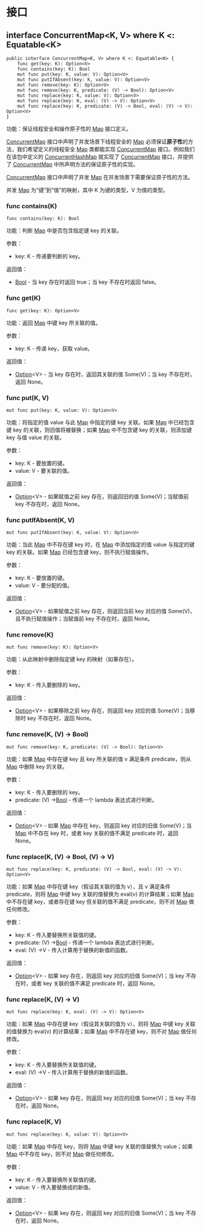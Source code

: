 # 接口

## interface ConcurrentMap\<K, V> where K <: Equatable\<K>

```cangjie
public interface ConcurrentMap<K, V> where K <: Equatable<K> {
    func get(key: K): Option<V>
    func contains(key: K): Bool
    mut func put(key: K, value: V): Option<V>
    mut func putIfAbsent(key: K, value: V): Option<V>
    mut func remove(key: K): Option<V>
    mut func remove(key: K, predicate: (V) -> Bool): Option<V>
    mut func replace(key: K, value: V): Option<V>
    mut func replace(key: K, eval: (V) -> V): Option<V>
    mut func replace(key: K, predicate: (V) -> Bool, eval: (V) -> V): Option<V>
}
```

功能：保证线程安全和操作原子性的 [Map](../../collection/collection_package_api/collection_package_interface.md#interface-mapk-v-where-k--equatablek) 接口定义。

[ConcurrentMap](collection_concurrent_interface.md#interface-concurrentmapk-v-where-k--equatablek) 接口中声明了并发场景下线程安全的 [Map](../../collection/collection_package_api/collection_package_interface.md#interface-mapk-v-where-k--equatablek) 必须保证**原子性**的方法，我们希望定义的线程安全 [Map](../../collection/collection_package_api/collection_package_interface.md#interface-mapk-v-where-k--equatablek) 类都能实现 [ConcurrentMap](collection_concurrent_interface.md#interface-concurrentmapk-v-where-k--equatablek) 接口。例如我们在该包中定义的 [ConcurrentHashMap](collection_concurrent_class.md#class-concurrenthashmapk-v-where-k--hashable--equatablek) 就实现了 [ConcurrentMap](collection_concurrent_interface.md#interface-concurrentmapk-v-where-k--equatablek) 接口，并提供了 [ConcurrentMap](collection_concurrent_interface.md#interface-concurrentmapk-v-where-k--equatablek) 中所声明方法的保证原子性的实现。

[ConcurrentMap](collection_concurrent_interface.md#interface-concurrentmapk-v-where-k--equatablek) 接口中声明了并发 [Map](../../collection/collection_package_api/collection_package_interface.md#interface-mapk-v-where-k--equatablek) 在并发场景下需要保证原子性的方法。

并发 [Map](../../collection/collection_package_api/collection_package_interface.md#interface-mapk-v-where-k--equatablek) 为“键”到“值”的映射，其中 K 为键的类型，V 为值的类型。

### func contains(K)

```cangjie
func contains(key: K): Bool
```

功能：判断 [Map](../../collection/collection_package_api/collection_package_interface.md#interface-mapk-v-where-k--equatablek) 中是否包含指定键 key 的关联。

参数：

- key: K - 传递要判断的 key。

返回值：

- [Bool](../../core/core_package_api/core_package_intrinsics.md#bool) - 当 key 存在时返回 true；当 key 不存在时返回 false。

### func get(K)

```cangjie
func get(key: K): Option<V>
```

功能：返回 [Map](../../collection/collection_package_api/collection_package_interface.md#interface-mapk-v-where-k--equatablek) 中键 key 所关联的值。

参数：

- key: K - 传递 key，获取 value。

返回值：

- [Option](../../core/core_package_api/core_package_enums.md#enum-optiont)\<V> - 当 key 存在时，返回其关联的值 Some(V)；当 key 不存在时，返回 None。

### func put(K, V)

```cangjie
mut func put(key: K, value: V): Option<V>
```

功能：将指定的值 value 与此 [Map](../../collection/collection_package_api/collection_package_interface.md#interface-mapk-v-where-k--equatablek) 中指定的键 key 关联。如果 [Map](../../collection/collection_package_api/collection_package_interface.md#interface-mapk-v-where-k--equatablek) 中已经包含键 key 的关联，则旧值将被替换；如果 [Map](../../collection/collection_package_api/collection_package_interface.md#interface-mapk-v-where-k--equatablek) 中不包含键 key 的关联，则添加键 key 与值 value 的关联。

参数：

- key: K - 要放置的键。
- value: V - 要关联的值。

返回值：

- [Option](../../core/core_package_api/core_package_enums.md#enum-optiont)\<V> - 如果赋值之前 key 存在，则返回旧的值 Some(V)；当赋值前 key 不存在时，返回 None。

### func putIfAbsent(K, V)

```cangjie
mut func putIfAbsent(key: K, value: V): Option<V>
```

功能：当此 [Map](../../collection/collection_package_api/collection_package_interface.md#interface-mapk-v-where-k--equatablek) 中不存在键 key 时，在 [Map](../../collection/collection_package_api/collection_package_interface.md#interface-mapk-v-where-k--equatablek) 中添加指定的值 value 与指定的键 key 的关联。如果 [Map](../../collection/collection_package_api/collection_package_interface.md#interface-mapk-v-where-k--equatablek) 已经包含键 key，则不执行赋值操作。

参数：

- key: K - 要放置的键。
- value: V - 要分配的值。

返回值：

- [Option](../../core/core_package_api/core_package_enums.md#enum-optiont)\<V> - 如果赋值之前 key 存在，则返回当前 key 对应的值 Some(V)，且不执行赋值操作；当赋值前 key 不存在时，返回 None。

### func remove(K)

```cangjie
mut func remove(key: K): Option<V>
```

功能：从此映射中删除指定键 key 的映射（如果存在）。

参数：

- key: K - 传入要删除的 key。

返回值：

- [Option](../../core/core_package_api/core_package_enums.md#enum-optiont)\<V> - 如果移除之前 key 存在，则返回 key 对应的值 Some(V)；当移除时 key 不存在时，返回 None。

### func remove(K, (V) -> Bool)

```cangjie
mut func remove(key: K, predicate: (V) -> Bool): Option<V>
```

功能：如果 [Map](../../collection/collection_package_api/collection_package_interface.md#interface-mapk-v-where-k--equatablek) 中存在键 key 且 key 所关联的值 v 满足条件 predicate，则从 [Map](../../collection/collection_package_api/collection_package_interface.md#interface-mapk-v-where-k--equatablek) 中删除 key 的关联。

参数：

- key: K - 传入要删除的 key。
- predicate: (V) ->[Bool](../../core/core_package_api/core_package_intrinsics.md#bool) - 传递一个 lambda 表达式进行判断。

返回值：

- [Option](../../core/core_package_api/core_package_enums.md#enum-optiont)\<V> - 如果 [Map](../../collection/collection_package_api/collection_package_interface.md#interface-mapk-v-where-k--equatablek) 中存在 key，则返回 key 对应的旧值 Some(V)；当 [Map](../../collection/collection_package_api/collection_package_interface.md#interface-mapk-v-where-k--equatablek) 中不存在 key 时，或者 key 关联的值不满足 predicate 时，返回 None。

### func replace(K, (V) -> Bool, (V) -> V)

```cangjie
mut func replace(key: K, predicate: (V) -> Bool, eval: (V) -> V): Option<V>
```

功能：如果 [Map](../../collection/collection_package_api/collection_package_interface.md#interface-mapk-v-where-k--equatablek) 中存在键 key（假设其关联的值为 v），且 v 满足条件 predicate，则将 [Map](../../collection/collection_package_api/collection_package_interface.md#interface-mapk-v-where-k--equatablek) 中键 key 关联的值替换为 eval(v) 的计算结果；如果 [Map](../../collection/collection_package_api/collection_package_interface.md#interface-mapk-v-where-k--equatablek) 中不存在键 key，或者存在键 key 但关联的值不满足 predicate，则不对 [Map](../../collection/collection_package_api/collection_package_interface.md#interface-mapk-v-where-k--equatablek) 做任何修改。

参数：

- key: K - 传入要替换所关联值的键。
- predicate: (V) ->[Bool](../../core/core_package_api/core_package_intrinsics.md#bool) - 传递一个 lambda 表达式进行判断。
- eval: (V) ->V - 传入计算用于替换的新值的函数。

返回值：

- [Option](../../core/core_package_api/core_package_enums.md#enum-optiont)\<V> - 如果 key 存在，则返回 key 对应的旧值 Some(V)；当 key 不存在时，或者 key 关联的值不满足 predicate 时，返回 None。

### func replace(K, (V) -> V)

```cangjie
mut func replace(key: K, eval: (V) -> V): Option<V>
```

功能：如果 [Map](../../collection/collection_package_api/collection_package_interface.md#interface-mapk-v-where-k--equatablek) 中存在键 key（假设其关联的值为 v），则将 [Map](../../collection/collection_package_api/collection_package_interface.md#interface-mapk-v-where-k--equatablek) 中键 key 关联的值替换为 eval(v) 的计算结果；如果 [Map](../../collection/collection_package_api/collection_package_interface.md#interface-mapk-v-where-k--equatablek) 中不存在键 key，则不对 [Map](../../collection/collection_package_api/collection_package_interface.md#interface-mapk-v-where-k--equatablek) 做任何修改。

参数：

- key: K - 传入要替换所关联值的键。
- eval: (V) ->V - 传入计算用于替换的新值的函数。

返回值：

- [Option](../../core/core_package_api/core_package_enums.md#enum-optiont)\<V> - 如果 key 存在，则返回 key 对应的旧值 Some(V)；当 key 不存在时，返回 None。

### func replace(K, V)

```cangjie
mut func replace(key: K, value: V): Option<V>
```

功能：如果 [Map](../../collection/collection_package_api/collection_package_interface.md#interface-mapk-v-where-k--equatablek) 中存在 key，则将 [Map](../../collection/collection_package_api/collection_package_interface.md#interface-mapk-v-where-k--equatablek) 中键 key 关联的值替换为 value；如果 [Map](../../collection/collection_package_api/collection_package_interface.md#interface-mapk-v-where-k--equatablek) 中不存在 key，则不对 [Map](../../collection/collection_package_api/collection_package_interface.md#interface-mapk-v-where-k--equatablek) 做任何修改。

参数：

- key: K - 传入要替换所关联值的键。
- value: V - 传入要替换成的新值。

返回值：

- [Option](../../core/core_package_api/core_package_enums.md#enum-optiont)\<V> - 如果 key 存在，则返回 key 对应的旧值 Some(V)；当 key 不存在时，返回 None。
